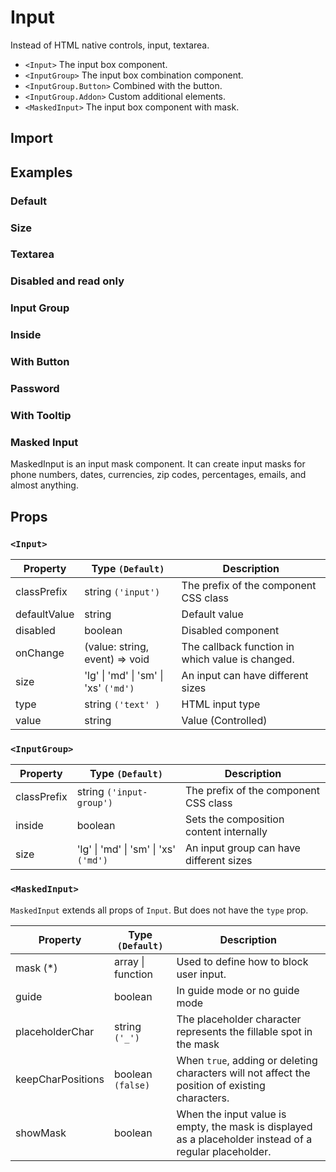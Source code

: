 # Input

Instead of HTML native controls, input, textarea.

- `<Input>` The input box component.
- `<InputGroup>` The input box combination component.
- `<InputGroup.Button>` Combined with the button.
- `<InputGroup.Addon>` Custom additional elements.
- `<MaskedInput>` The input box component with mask.

## Import

<!--{include:(components/input/fragments/import.md)}-->

## Examples

### Default

<!--{include:`basic.md`}-->

### Size

<!--{include:`size.md`}-->

### Textarea

<!--{include:`textarea.md`}-->

### Disabled and read only

<!--{include:`disabled.md`}-->

### Input Group

<!--{include:`input-group.md`}-->

### Inside

<!--{include:`input-group-inside.md`}-->

### With Button

<!--{include:`input-group-button.md`}-->

### Password

<!--{include:`input-group-password.md`}-->

### With Tooltip

<!--{include:`tooltip.md`}-->

### Masked Input

MaskedInput is an input mask component. It can create input masks for phone numbers, dates, currencies, zip codes, percentages, emails, and almost anything.

<!--{include:`masked-input.md`}-->

## Props

### `<Input>`

| Property     | Type `(Default)`                                  | Description                                      |
| ------------ | ------------------------------------------------- | ------------------------------------------------ |
| classPrefix  | string `('input')`                                | The prefix of the component CSS class            |
| defaultValue | string                                            | Default value                                    |
| disabled     | boolean                                           | Disabled component                               |
| onChange     | (value: string, event) => void                    | The callback function in which value is changed. |
| size         | 'lg' &#124; 'md' &#124; 'sm' &#124; 'xs' `('md')` | An input can have different sizes                |
| type         | string `('text' )`                                | HTML input type                                  |
| value        | string                                            | Value (Controlled)                               |

### `<InputGroup>`

| Property    | Type `(Default)`                                  | Description                             |
| ----------- | ------------------------------------------------- | --------------------------------------- |
| classPrefix | string `('input-group')`                          | The prefix of the component CSS class   |
| inside      | boolean                                           | Sets the composition content internally |
| size        | 'lg' &#124; 'md' &#124; 'sm' &#124; 'xs' `('md')` | An input group can have different sizes |

### `<MaskedInput>`

`MaskedInput` extends all props of `Input`. But does not have the `type` prop.

| Property          | Type `(Default)`      | Description                                                                                             |
| ----------------- | --------------------- | ------------------------------------------------------------------------------------------------------- |
| mask (\*)         | array &#124; function | Used to define how to block user input.                                                                 |
| guide             | boolean               | In guide mode or no guide mode                                                                          |
| placeholderChar   | string `('_')`        | The placeholder character represents the fillable spot in the mask                                      |
| keepCharPositions | boolean `(false)`     | When `true`, adding or deleting characters will not affect the position of existing characters.         |
| showMask          | boolean               | When the input value is empty, the mask is displayed as a placeholder instead of a regular placeholder. |
